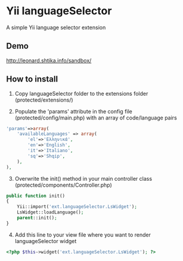 Yii languageSelector
=============================

A simple Yii language selector extension 


## Demo

http://leonard.shtika.info/sandbox/



## How to install

1. Copy languageSelector folder to the extensions folder (protected/extensions/)


2. Populate the 'params' attribute in the config file (protected/config/main.php) with an array of code/language pairs
``` php
'params'=>array(
    'availableLanguages' => array(
        'el'=>'Ελληνικά', 
        'en'=>'English',
        'it'=>'Italiano', 
        'sq'=>'Shqip', 
    ),
),
```


3. Overwrite the init() method in your main controller class (protected/components/Controller.php)
``` php
public function init()
{
    Yii::import('ext.languageSelector.LsWidget');
    LsWidget::loadLanguage();
    parent::init();
}
```


4. Add this line to your view file where you want to render languageSelector widget
``` php
<?php $this->widget('ext.languageSelector.LsWidget'); ?>
```